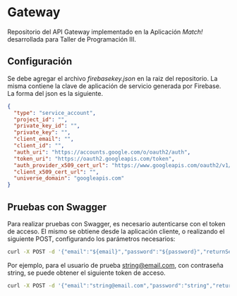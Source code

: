 # Gateway

Repositorio del API Gateway implementado en la Aplicación *Match!* desarrollada para Taller de Programación III.

## Configuración

Se debe agregar el archivo *firebasekey.json* en la raiz del repositorio. La misma contiene la clave de aplicación de servicio generada por Firebase. La forma del json es la siguiente.

```json
{
  "type": "service_account",
  "project_id": "",
  "private_key_id": "",
  "private_key": "",
  "client_email": "",
  "client_id": "",
  "auth_uri": "https://accounts.google.com/o/oauth2/auth",
  "token_uri": "https://oauth2.googleapis.com/token",
  "auth_provider_x509_cert_url": "https://www.googleapis.com/oauth2/v1/certs",
  "client_x509_cert_url": "",
  "universe_domain": "googleapis.com"
}
```

## Pruebas con Swagger
Para realizar pruebas con Swagger, es necesario autenticarse con el token de acceso. El mismo se obtiene desde la aplicación cliente, o realizando el siguiente POST, configurando los parámetros necesarios:

```bash
curl -X POST -d '{"email":"${email}","password":"${password}","returnSecureToken":true}' -H "Content-Type: application/json" "https://identitytoolkit.googleapis.com/v1/accounts:signInWithPassword?key=${apikey}"
```

Por ejemplo, para el usuario de prueba string@email.com, con contraseña string, se puede obtener el siguiente token de acceso.

```bash
curl -X POST -d '{"email":"string@email.com","password":"string","returnSecureToken":true}' -H "Content-Type: application/json" "https://identitytoolkit.googleapis.com/v1/accounts:signInWithPassword?key=AIzaSyCb-baXdesmrzmTOvo4Xh6gL2c8SKxsfRo"
```
